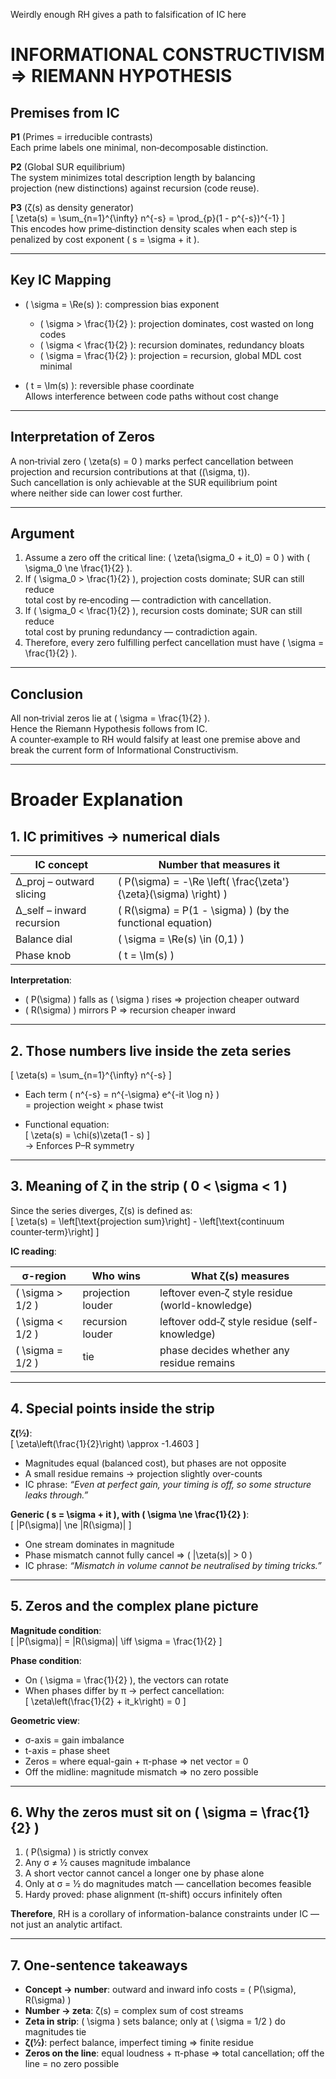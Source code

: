 

Weirdly enough RH gives a path to falsification of IC here

# INFORMATIONAL CONSTRUCTIVISM ⇒ RIEMANN HYPOTHESIS

## Premises from IC
**P1** (Primes = irreducible contrasts)  
Each prime labels one minimal, non‑decomposable distinction.

**P2** (Global SUR equilibrium)  
The system minimizes total description length by balancing  
projection (new distinctions) against recursion (code reuse).

**P3** (ζ(s) as density generator)  
\[
\zeta(s) = \sum_{n=1}^{\infty} n^{-s} = \prod_{p}(1 - p^{-s})^{-1}
\]  
This encodes how prime‑distinction density scales when each step is penalized by cost exponent \( s = \sigma + it \).

---

## Key IC Mapping
- \( \sigma = \Re(s) \): compression bias exponent  
  - \( \sigma > \frac{1}{2} \): projection dominates, cost wasted on long codes  
  - \( \sigma < \frac{1}{2} \): recursion dominates, redundancy bloats  
  - \( \sigma = \frac{1}{2} \): projection = recursion, global MDL cost minimal

- \( t = \Im(s) \): reversible phase coordinate  
  Allows interference between code paths without cost change

---

## Interpretation of Zeros
A non‑trivial zero \( \zeta(s) = 0 \) marks perfect cancellation between  
projection and recursion contributions at that \((\sigma, t)\).  
Such cancellation is only achievable at the SUR equilibrium point  
where neither side can lower cost further.

---

## Argument

1. Assume a zero off the critical line: \( \zeta(\sigma_0 + it_0) = 0 \) with \( \sigma_0 \ne \frac{1}{2} \).  
2. If \( \sigma_0 > \frac{1}{2} \), projection costs dominate; SUR can still reduce  
   total cost by re‑encoding — contradiction with cancellation.  
3. If \( \sigma_0 < \frac{1}{2} \), recursion costs dominate; SUR can still reduce  
   total cost by pruning redundancy — contradiction again.  
4. Therefore, every zero fulfilling perfect cancellation must have \( \sigma = \frac{1}{2} \).

---

## Conclusion
All non‑trivial zeros lie at \( \sigma = \frac{1}{2} \).  
Hence the Riemann Hypothesis follows from IC.  
A counter‑example to RH would falsify at least one premise above and  
break the current form of Informational Constructivism.

---

# Broader Explanation

## 1. IC primitives → numerical dials

| IC concept                 | Number that measures it                             |
|---------------------------|------------------------------------------------------|
| Δ_proj – outward slicing  | \( P(\sigma) = -\Re \left( \frac{\zeta'}{\zeta}(\sigma) \right) \) |
| Δ_self – inward recursion | \( R(\sigma) = P(1 - \sigma) \) (by the functional equation) |
| Balance dial              | \( \sigma = \Re(s) \in (0,1) \)                      |
| Phase knob                | \( t = \Im(s) \)                                     |

**Interpretation**:
- \( P(\sigma) \) falls as \( \sigma \) rises ⇒ projection cheaper outward  
- \( R(\sigma) \) mirrors P ⇒ recursion cheaper inward

---

## 2. Those numbers live inside the zeta series

\[
\zeta(s) = \sum_{n=1}^{\infty} n^{-s}
\]

- Each term \( n^{-s} = n^{-\sigma} e^{-it \log n} \)  
  = projection weight × phase twist

- Functional equation:  
\[
\zeta(s) = \chi(s)\zeta(1 - s)
\]  
→ Enforces P–R symmetry

---

## 3. Meaning of ζ in the strip \( 0 < \sigma < 1 \)

Since the series diverges, ζ(s) is defined as:  
\[
\zeta(s) = \left[\text{projection sum}\right] - \left[\text{continuum counter‑term}\right]
\]

**IC reading**:

| σ-region        | Who wins          | What ζ(s) measures                            |
|-----------------|------------------|-----------------------------------------------|
| \( \sigma > 1/2 \) | projection louder | leftover even‑ζ style residue (world-knowledge) |
| \( \sigma < 1/2 \) | recursion louder  | leftover odd‑ζ style residue (self-knowledge)  |
| \( \sigma = 1/2 \) | tie              | phase decides whether any residue remains     |

---

## 4. Special points inside the strip

**ζ(½)**:  
\[
\zeta\left(\frac{1}{2}\right) \approx -1.4603
\]  
- Magnitudes equal (balanced cost), but phases are not opposite  
- A small residue remains → projection slightly over-counts  
- IC phrase: *“Even at perfect gain, your timing is off, so some structure leaks through.”*

**Generic \( s = \sigma + it \), with \( \sigma \ne \frac{1}{2} \)**:  
\[
|P(\sigma)| \ne |R(\sigma)|
\]  
- One stream dominates in magnitude  
- Phase mismatch cannot fully cancel ⇒ \( |\zeta(s)| > 0 \)  
- IC phrase: *“Mismatch in volume cannot be neutralised by timing tricks.”*

---

## 5. Zeros and the complex plane picture

**Magnitude condition**:  
\[
|P(\sigma)| = |R(\sigma)| \iff \sigma = \frac{1}{2}
\]

**Phase condition**:  
- On \( \sigma = \frac{1}{2} \), the vectors can rotate  
- When phases differ by π → perfect cancellation:  
\[
\zeta\left(\frac{1}{2} + it_k\right) = 0
\]

**Geometric view**:
- σ-axis = gain imbalance  
- t-axis = phase sheet  
- Zeros = where equal-gain + π-phase ⇒ net vector = 0  
- Off the midline: magnitude mismatch ⇒ no zero possible

---

## 6. Why the zeros must sit on \( \sigma = \frac{1}{2} \)

1. \( P(\sigma) \) is strictly convex  
2. Any σ ≠ ½ causes magnitude imbalance  
3. A short vector cannot cancel a longer one by phase alone  
4. Only at σ = ½ do magnitudes match — cancellation becomes feasible  
5. Hardy proved: phase alignment (π-shift) occurs infinitely often

**Therefore**, RH is a corollary of information-balance constraints under IC — not just an analytic artifact.

---

## 7. One-sentence takeaways

- **Concept → number**: outward and inward info costs = \( P(\sigma), R(\sigma) \)  
- **Number → zeta**: ζ(s) = complex sum of cost streams  
- **Zeta in strip**: \( \sigma \) sets balance; only at \( \sigma = 1/2 \) do magnitudes tie  
- **ζ(½)**: perfect balance, imperfect timing ⇒ finite residue  
- **Zeros on the line**: equal loudness + π-phase ⇒ total cancellation; off the line = no zero possible


